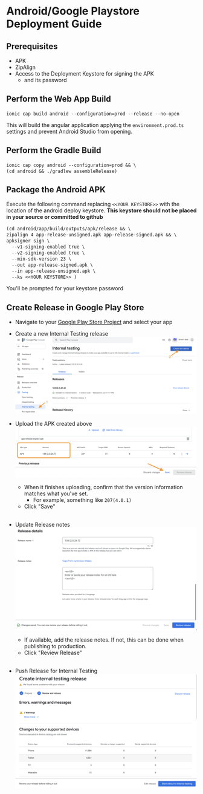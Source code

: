 # Android/Google Playstore Deployment Guide

## Prerequisites

* APK 
* ZipAlign
* Access to the Deployment Keystore for signing the APK
  * and its password

## Perform the Web App Build

```shell
ionic cap build android --configuration=prod --release --no-open
```

This will build the angular application applying the `environment.prod.ts` settings and prevent Android Studio from opening.


## Perform the Gradle Build

```shell
ionic cap copy android --configuration=prod && \
(cd android && ./gradlew assembleRelease)
```

## Package the Android APK

Execute the following command replacing `<<YOUR KEYSTORE>>` with the location of the android deploy keystore.
**This keystore should not be placed in your source or committed to github**

```shell
(cd android/app/build/outputs/apk/release && \
zipalign 4 app-release-unsigned.apk app-release-signed.apk && \
apksigner sign \
  --v1-signing-enabled true \
  --v2-signing-enabled true \
  --min-sdk-version 23 \
  --out app-release-signed.apk \
  --in app-release-unsigned.apk \
  --ks <<YOUR KEYSTORE>> )
```

You'll be prompted for your keystore password

## Create Release in Google Play Store

* Navigate to your [Google Play Store Project](https://play.google.com/console) and select your app
  <br/>

* Create a new Internal Testing release
  ![Google Play New Release](images/deployGuide_GooglePlay_NewRelease.png)
  <br/>

* Upload the APK created above
  ![Google Play Confirm Version](images/deployGuide_GooglePlay_ApkVersion.png)
  * When it finishes uploading, confirm that the version information matches what you've set.
    * For example, something like `207(4.0.1)`
  * Click "Save"
  <br/>

* Update Release notes
  ![Google Play Release Notes](images/deployGuide_GooglePlay_ReleaseNameNotes.png)
  * If available, add the release notes.  If not, this can be done when publishing to production.
  * Click "Review Release"
  <br/>

* Push Release for Internal Testing
  ![Google Play Start Internal](images/deployGuide_GooglePlay_RolloutInternal.png)